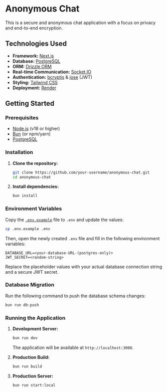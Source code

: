 # Anonymous Chat

This is a secure and anonymous chat application with a focus on privacy and end-to-end encryption.

## Technologies Used

*   **Framework:** [Next.js](https://nextjs.org/)
*   **Database:** [PostgreSQL](https://www.postgresql.org/)
*   **ORM:** [Drizzle ORM](https://orm.drizzle.team/)
*   **Real-time Communication:** [Socket.IO](https://socket.io/)
*   **Authentication:** [bcryptjs](https://www.npmjs.com/package/bcryptjs) & [jose](https://www.npmjs.com/package/jose) (JWT)
*   **Styling:** [Tailwind CSS](https://tailwindcss.com/)
*   **Deployment:** [Render](https://render.com/)

## Getting Started

### Prerequisites

*   [Node.js](https://nodejs.org/) (v18 or higher)
*   [Bun](https://bun.sh/) (or npm/yarn)
*   [PostgreSQL](https://www.postgresql.org/download/)

### Installation

1.  **Clone the repository:**

    ```bash
    git clone https://github.com/your-username/anonymous-chat.git
    cd anonymous-chat
    ```

2.  **Install dependencies:**

    ```bash
    bun install
    ```

### Environment Variables

Copy the [`.env.example`](.env.example) file to `.env` and update the values:

```bash
cp .env.example .env
```

Then, open the newly created `.env` file and fill in the following environment variables:

```
DATABASE_URL=<your-database-URL-(postgres-only)>
JWT_SECRET=<random-string>
```

Replace the placeholder values with your actual database connection string and a secure JWT secret.

### Database Migration

Run the following command to push the database schema changes:

```bash
bun run db:push
```

### Running the Application

1.  **Development Server:**

    ```bash
    bun run dev
    ```

    The application will be available at `http://localhost:3000`.

2.  **Production Build:**

    ```bash
    bun run build
    ```

3.  **Production Server:**

    ```bash
    bun run start:local
    ```
